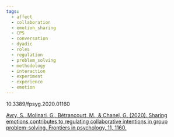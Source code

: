 ```yaml
---
tags:
  - affect
  - collaboration
  - emotion_sharing
  - CPS
  - conversation
  - dyadic
  - roles
  - regulation
  - problem_solving
  - methodology
  - interaction
  - experiment
  - experience
  - emotion
---
```

10.3389/fpsyg.2020.01160

[Avry, S., Molinari, G., Bétrancourt, M., & Chanel, G. (2020). Sharing emotions contributes to regulating collaborative intentions in group problem-solving. Frontiers in psychology, 11, 1160.](https://www.frontiersin.org/journals/psychology/articles/10.3389/fpsyg.2020.01160/full)